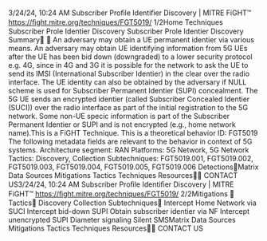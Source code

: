 3/24/24, 10:24 AM Subscriber Proﬁle Identiﬁer Discovery | MITRE FiGHT™
https://ﬁght.mitre.org/techniques/FGT5019/ 1/2Home Techniques Subscriber Pro le Identi er Discovery
Subscriber Pro le Identi er
Discovery
Summary󰅂 󰅂
An adversary may obtain a UE permanent identi er via various
means.
An adversary may obtain UE identifying information from 5G
UEs after the UE has been bid down (downgraded) to a lower
security protocol e.g. 4G, since in 4G and 3G it is possible for
the network to ask the UE to send its IMSI (International
Subscriber Identi er) in the clear over the radio interface. The
UE identity can also be obtained by the adversary if NULL
scheme is used for Subscriber Permanent Identi er (SUPI)
concealment.
The 5G UE sends an encrypted identi er (called Subscriber
Concealed Identi er (SUCI)) over the radio interface as part of
the initial registration to the 5G network. Some non-UE speci c
information is part of the Subscriber Permanent Identi er or
SUPI and is not encrypted (e.g., home network name).This is a FiGHT Technique.
This is a theoretical behavior
ID: FGT5019
The following metadata
fields are relevant to the
behavior in context of 5G
systems.
Architecture segment: RAN
Platforms: 5G Network, 5G
Network
Tactics: Discovery,
Collection
Subtechniques:
FGT5019.001,
FGT5019.002,
FGT5019.003,
FGT5019.004,
FGT5019.005, FGT5019.006
Detections󰅀Matrix Data Sources Mitigations Tactics Techniques Resources󰍝󰇙
CONTACT US3/24/24, 10:24 AM Subscriber Proﬁle Identiﬁer Discovery | MITRE FiGHT™
https://ﬁght.mitre.org/techniques/FGT5019/ 2/2Mitigations
󰅀
Tactics󰅀
Discovery
Collection
Subtechniques󰅀
Intercept Home Network via SUCI
Intercept bid-down SUPI
Obtain subscriber identi er via NF
Intercept unencrypted SUPI
Diameter signaling
Silent SMSMatrix Data Sources Mitigations Tactics Techniques Resources󰍝󰇙
CONTACT US
